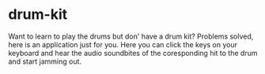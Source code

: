 # drum-kit


Want to learn to play the drums but don' have a drum kit? Problems solved, here is an application just for you. Here you can click the keys on your keyboard and hear the audio soundbites of the coresponding hit to the drum and start jamming out.